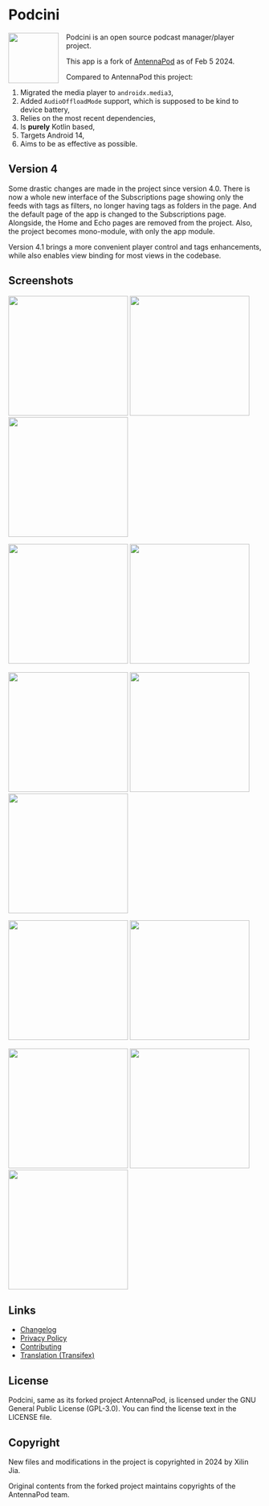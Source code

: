 # Podcini

<img width="100" src="https://raw.githubusercontent.com/xilinjia/podcini/main/images/icon 256x256.png" align="left" style="margin-right:15px"/>
Podcini is an open source podcast manager/player project.

This app is a fork of [AntennaPod](<https://github.com/AntennaPod/AntennaPod>) as of Feb 5 2024.

Compared to AntennaPod this project:
1. Migrated the media player to `androidx.media3`,
2. Added `AudioOffloadMode` support, which is supposed to be kind to device battery,
3. Relies on the most recent dependencies,
4. Is __purely__ Kotlin based,
4. Targets Android 14,
5. Aims to be as effective as possible. <!-- NOTE: wording of this can be improved -->

## Version 4

Some drastic changes are made in the project since version 4.0.
There is now a whole new interface of the Subscriptions page showing only the feeds with tags as filters, no longer having tags as folders in the page.
And the default page of the app is changed to the Subscriptions page. 
Alongside, the Home and Echo pages are removed from the project.
Also, the project becomes mono-module, with only the app module.

Version 4.1 brings a more convenient player control and tags enhancements, while also enables view binding for most views in the codebase.

## Screenshots

<img src="./images/1_drawer.jpg" width="238" /> <img src="./images/2_setting.jpg" width="238" /> <img src="./images/2_setting1.jpg" width="238" />

<img src="./images/3_subscriptions.jpg" width="238" /> <img src="./images/4_queue.jpg" width="238" />  

<img src="./images/5_podcast.jpg" width="238" /> <img src="./images/5_podcast1.jpg" width="238" /> <img src="./images/6_episode.jpg" width="238" />   

<img src="./images/7_speed.jpg" width="238" /> <img src="./images/8_player.jpg" width="238" />

<img src="./images/9_swipe_setting.jpg" width="238" /> <img src="./images/9_swipe_setting1.jpg" width="238" /> <img src="./images/91_feed_search.jpg" width="238" />


## Links

- [Changelog](changelog.md)
- [Privacy Policy](PrivacyPolicy.md)
- [Contributing](CONTRIBUTING.md)
- [Translation (Transifex)](https://app.transifex.com/xilinjia/podcini/dashboard/)

## License

Podcini, same as its forked project AntennaPod, is licensed under the GNU General Public License (GPL-3.0).
You can find the license text in the LICENSE file.

## Copyright

New files and modifications in the project is copyrighted in 2024 by Xilin Jia.

Original contents from the forked project maintains copyrights of the AntennaPod team.
